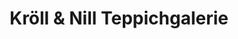 ---
title: "Kröll & Nill Teppichgalerie"
url: /augsburg/kroell-und-nill-teppichgalerie/
shop: Teppiche
---
